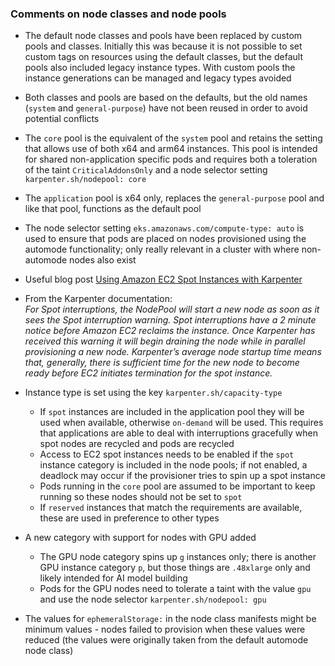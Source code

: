 ### Comments on node classes and node pools

- The default node classes and pools have been replaced by custom pools and classes. Initially this was because it is not possible to set custom tags on resources using the default classes, but the default pools also included legacy instance types. With custom pools the instance generations can be managed and legacy types avoided
- Both classes and pools are based on the defaults, but the old names (`system` and `general-purpose`) have not been reused in order to avoid potential conflicts
- The `core` pool is the equivalent of the `system` pool and retains the setting that allows use of both x64 and arm64 instances. This pool is intended for shared non-application specific pods and requires both a toleration of the taint `CriticalAddonsOnly` and a node selector setting `karpenter.sh/nodepool: core`
- The `application` pool is x64 only, replaces the `general-purpose` pool and like that pool, functions as the default pool
- The node selector setting `eks.amazonaws.com/compute-type: auto` is used to ensure that pods are placed on nodes provisioned using the automode functionality; only really relevant in a cluster with where non-automode nodes also exist
- Useful blog post [Using Amazon EC2 Spot Instances with Karpenter](https://aws.amazon.com/blogs/containers/using-amazon-ec2-spot-instances-with-karpenter/)
- From the Karpenter documentation:    
*For Spot interruptions, the NodePool will start a new node as soon as it sees the Spot interruption warning. Spot interruptions have a 2 minute notice before Amazon EC2 reclaims the instance. Once Karpenter has received this warning it will begin draining the node while in parallel provisioning a new node. Karpenter’s average node startup time means that, generally, there is sufficient time for the new node to become ready before EC2 initiates termination for the spot instance.*
- Instance type is set using the key `karpenter.sh/capacity-type`
  - If `spot` instances are included in the application pool they will be used when available, otherwise `on-demand` will be used. This requires that applications are able to deal with interruptions gracefully when spot nodes are recycled and pods are recycled
  - Access to EC2 spot instances needs to be enabled if the `spot` instance category is included in the node pools; if not enabled, a deadlock may occur if the provisioner tries to spin up a spot instance
  - Pods running in the `core` pool are assumed to be important to keep running so these nodes should not be set to `spot`
  - If `reserved` instances that match the requirements are available, these are used in preference to other types

- A new category with support for nodes with GPU added
  - The GPU node category spins up `g` instances only; there is another GPU instance category `p`, but those things are `.48xlarge` only and likely intended for AI model building
  - Pods for the GPU nodes need to tolerate a taint with the value `gpu` and use the node selector `karpenter.sh/nodepool: gpu`

- The values for `ephemeralStorage:` in the node class manifests might be minimum values - nodes failed to provision when these values were reduced (the values were originally taken from the default automode node class)
